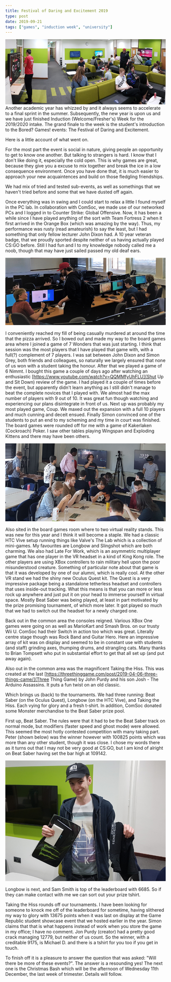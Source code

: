 ```yaml
---
title: Festival of Daring and Excitement 2019
type: post
date: 2019-09-21
tags: ["games", "induction week", "university"]
---
```


![alt text](/img/post_images/190921_so_many_games.png "So Many Games")
<br/>
Another academic year has whizzed by and it always seems to accelerate to a final sprint in the summer. Subsequently, the new year is upon us and we have just finished Induction (Welcome/Fresher's) Week for the 2019/2020 intake. The grand finale to the week is the student's introduction to the Bored? Games! events: The Festival of Daring and Excitement.

Here is a little account of what went on.

<!--more-->

For the most part the event is social in nature, giving people an opportunity to get to know one another. But talking to strangers is hard. I know that I don't like doing it, especially the cold open. This is why games are great, because they give you a excuse to mix together and break the ice in a low consequence environment. Once you have done that, it is much easier to approach your new acquaintences and build on those fledgling friendships.

We had mix of tried and tested sub-events, as well as somethings that we haven't tried before and some that we have dusted off again.

Once everything was in swing and I could start to relax a little I found myself in the PC lab. In collaboration with ComSoc, we made use of our networked PCs and I logged in to Counter Strike: Global Offensive. Now, it has been a while since I have played anything of the sort with Team Fortress 2 when it first arrived in the Orange Box (which was amazing by the way). Thus, my performance was rusty (read amateurish) to say the least, but I had something that only fellow lecturer John Dixon had. A 10 year veteran badge, that we proudly sported despite neither of us having actually played CS:GO before. Still I had fun and I to my knowledge nobody called me a noob, though that may have just sailed passed my old deaf ears.

![alt text](/img/post_images/190921_go_room.png "The GO room")

I conveniently reached my fill of being casually murdered at around the time that the pizza arrived. So I bowed out and made my way to the board games area where I joined a game of 7 Wonders that was just starting. I think that session was the most players that I have played that game with, with a full(?) complement of 7 players. I was sat between John Dixon and Simon Grey, both friends and colleagues, so naturally we largely ensured that none of us won with a student taking the honour. After that we played a game of 6 Nimmt. I bought this game a couple of days ago after watching an enthusiastic [https://www.youtube.com/watch?v=QQMMfyUhFLU](Shut Up and Sit Down) review of the game. I had played it a couple of times before the event, but apparently didn't learn anything as I still didn't manage to beat the complete novices that I played with. We almost had the max number of players with 9 out of 10. It was great fun though watching and experiencing our plans disintegrate in front of us. Next up was probably my most played game, Coup. We maxed out the expansion with a full 10 players and much cunning and deceit ensued. Finally Simon convinced one of the students to put an end to my scheming and my time in court was finished. The board games were rounded off for me with a game of Kakerlaken (Cockroach) Poker. I saw other tables playing Wingspan and Exploding Kittens and there may have been others.

![alt text](/img/post_images/190921_games_and_vr.png "Games and VR")

Also sited in the board games room where to two virtual reality stands. This was new for this year and I think it will become a staple. We had a classic HTC Vive setup running things like Valve's The Lab which is a collection of mini-games. My favourites are Longbow and Slingshot which are both charming. We also had Late For Work, which is an asymmetric multiplayer game that has one player in the VR headset in a kind of King Kong role. The other players are using XBox controllers to rain military hell upon the poor misunderstood creature. Something of particular note about that game is that it was developed by one of our alumni, which is really cool. At the other VR stand we had the shiny new Oculus Quest kit. The Quest is a very impressive package being a standalone tetherless headset and controllers that uses inside-out tracking. What this means is that you can more or less rock up anywhere and just put it on your head to immerse yourself in virtual space. Mostly Beat Saber was being played, at least in part motivated by the prize promising tournament, of which more later. It got played so much that we had to switch out the headset for a newly charged one.

Back out in the common area the consoles reigned. Various XBox One games were going on as well as MarioKart and Smash Bros. on our trusty Wii U. ComSoc had their Switch in action too which was great. Literally centre stage though was Rock Band and Guitar Hero. Here an impressive array of kit was on display and seemed to be in constant use with students (and staff) grinding axes, thumping drums, and strangling cats. Many thanks to Brian Tompsett who put in substantial effort to get that all set up (and put away again).

Also out in the common area was the magnificent Taking the Hiss. This was created at the last [https://threethinggame.com/post/2019-04-06-three-things-came/](Three Thing Game) by John Purdy and his son Josh - The Arduino Assassins. It puts a fun twist on an old classic.

Which brings us (back) to the tournaments. We had three running: Beat Saber (on the Oculus Quest), Longbow (on the HTC Vive), and Taking the Hiss. Each vying for glory and a fresh t-shirt. In addition, ComSoc donated some Monster merchandise to the Beat Saber prize pool.

First up, Beat Saber. The rules were that it had to be the Beat Saber track on normal mode, but modifiers (faster speed and ghost mode) were allowed. This seemed the most hotly contested competition with many taking part. Peter (shown below) was the winner however with 100825 points which was more than any other student, though it was close. I chose my words there as it turns out that I may not be very good at CS:GO, but I am kind of alright on Beat Saber having set the bar high at 109142. 

![alt text](/img/post_images/190921_beat_saber_prize.png "Beat Saber Champ")

Longbow is next, and Sam Smith is top of the leaderboard with 6685. So if they can make contact with me we can sort out your prize tshirt.

Taking the Hiss rounds off our tournaments. I have been looking for someone to knock me off of the leaderboard for sometime, having slithered my way to glory with 13675 points when it was last on display at the Game Republic student showcase event that we hosted earlier in the year. Simon claims that that is what happens instead of work when you store the game in my office; I have no comment. Jon Purdy (creator) had a pretty good crack managing 12779, but neither of us count. So the winner, with a creditable 9175, is Michael D. and there is a tshirt for you too if you get in touch.

To finish off it is a pleasure to answer the question that was asked: "Will there be more of these events?". The answer is a resounding yes! The next one is the Christmas Bash which will be the afternoon of Wednesday 11th December, the last week of trimester. Details will follow.
